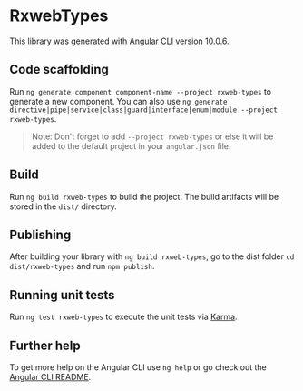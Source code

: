 # RxwebTypes

This library was generated with [Angular CLI](https://github.com/angular/angular-cli) version 10.0.6.

## Code scaffolding

Run `ng generate component component-name --project rxweb-types` to generate a new component. You can also use `ng generate directive|pipe|service|class|guard|interface|enum|module --project rxweb-types`.
> Note: Don't forget to add `--project rxweb-types` or else it will be added to the default project in your `angular.json` file. 

## Build

Run `ng build rxweb-types` to build the project. The build artifacts will be stored in the `dist/` directory.

## Publishing

After building your library with `ng build rxweb-types`, go to the dist folder `cd dist/rxweb-types` and run `npm publish`.

## Running unit tests

Run `ng test rxweb-types` to execute the unit tests via [Karma](https://karma-runner.github.io).

## Further help

To get more help on the Angular CLI use `ng help` or go check out the [Angular CLI README](https://github.com/angular/angular-cli/blob/master/README.md).
